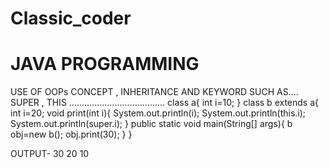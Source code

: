# Classic_coder
# JAVA PROGRAMMING
USE OF OOPs CONCEPT , INHERITANCE AND KEYWORD SUCH AS.... SUPER , THIS
......................................
class a{
 int i=10;
}
class b extends a{
 int i=20;
 void print(int i){
 System.out.println(i);
 System.out.println(this.i);
 System.out.println(super.i);
}
public static void main(String[] args){
 b obj=new b();
 obj.print(30);
} 
}

OUTPUT-
30
20
10
